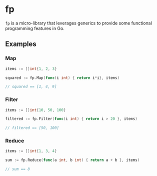 # fp

`fp` is a micro-library that leverages generics to provide some functional
programming features in Go.

## Examples

### Map

```go
items := []int{1, 2, 3}

squared := fp.Map(func(i int) { return i*i}, items)

// squared == [1, 4, 9]
```

### Filter

```go
items := []int{10, 50, 100}

filtered := fp.Filter(func(i int) { return i > 20 }, items)

// filtered == [50, 100]
```

### Reduce

```go
items := []int{1, 3, 4}

sum := fp.Reduce(func(a int, b int) { return a + b }, items)

// sum == 8
```
